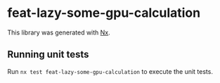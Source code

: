 # feat-lazy-some-gpu-calculation

This library was generated with [Nx](https://nx.dev).

## Running unit tests

Run `nx test feat-lazy-some-gpu-calculation` to execute the unit tests.
